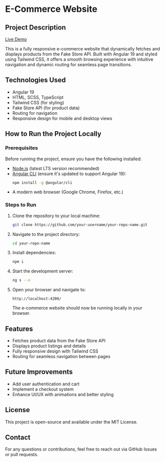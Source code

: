 # E-Commerce Website

## Project Description

[Live Demo](https://elevate-task-gamma.vercel.app/)

This is a fully responsive e-commerce website that dynamically fetches and displays products from the Fake Store API. Built with Angular 19 and styled using Tailwind CSS, it offers a smooth browsing experience with intuitive navigation and dynamic routing for seamless page transitions.

## Technologies Used

- Angular 19
- HTML, SCSS, TypeScript
- Tailwind CSS (for styling)
- Fake Store API (for product data)
- Routing for navigation
- Responsive design for mobile and desktop views

## How to Run the Project Locally

### Prerequisites

Before running the project, ensure you have the following installed:

- [Node.js](https://nodejs.org/) (latest LTS version recommended)
- [Angular CLI](https://angular.io/cli) (ensure it's updated to support Angular 19):
  ```sh
  npm install -g @angular/cli
  ```
- A modern web browser (Google Chrome, Firefox, etc.)

### Steps to Run

1. Clone the repository to your local machine:
   ```sh
   git clone https://github.com/your-username/your-repo-name.git
   ```
2. Navigate to the project directory:
   ```sh
   cd your-repo-name
   ```
3. Install dependencies:
   ```sh
   npm i
   ```
4. Start the development server:
   ```sh
   ng s --o
   ```
5. Open your browser and navigate to:
   ```
   http://localhost:4200/
   ```
   The e-commerce website should now be running locally in your browser.

## Features

- Fetches product data from the Fake Store API
- Displays product listings and details
- Fully responsive design with Tailwind CSS
- Routing for seamless navigation between pages

## Future Improvements

- Add user authentication and cart
- Implement a checkout system
- Enhance UI/UX with animations and better styling

## License

This project is open-source and available under the MIT License.

## Contact

For any questions or contributions, feel free to reach out via GitHub Issues or pull requests.

